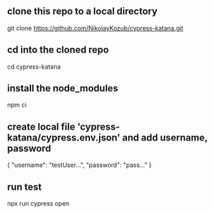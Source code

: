 ## clone this repo to a local directory
git clone https://github.com/NikolayKozub/cypress-katana.git

## cd into the cloned repo
cd cypress-katana

## install the node_modules
npm ci

## create local file 'cypress-katana/cypress.env.json' and add username, password 
{
"username": "testUser...",
"password": "pass..."
}

## run test
npx run cypress open 
